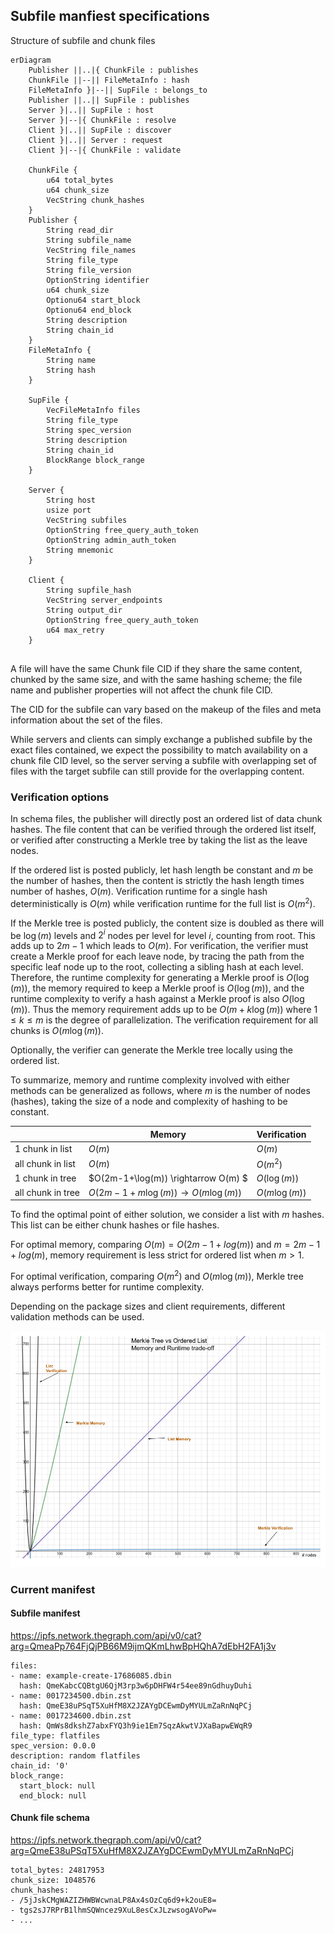 ## Subfile manfiest specifications

Structure of subfile and chunk files

```mermaid
erDiagram
    Publisher ||..|{ ChunkFile : publishes
    ChunkFile ||--|| FileMetaInfo : hash
    FileMetaInfo }|--|| SupFile : belongs_to
    Publisher ||..|| SupFile : publishes
    Server }|..|| SupFile : host
    Server }|--|{ ChunkFile : resolve
    Client }|..|| SupFile : discover
    Client }|..|| Server : request
    Client }|--|{ ChunkFile : validate

    ChunkFile {
        u64 total_bytes
        u64 chunk_size
        VecString chunk_hashes
    }
    Publisher {
        String read_dir
        String subfile_name
        VecString file_names
        String file_type
        String file_version
        OptionString identifier
        u64 chunk_size
        Optionu64 start_block
        Optionu64 end_block
        String description
        String chain_id
    }
    FileMetaInfo {
        String name
        String hash
    }

    SupFile {
        VecFileMetaInfo files
        String file_type
        String spec_version
        String description
        String chain_id
        BlockRange block_range
    }

    Server {
        String host
        usize port
        VecString subfiles
        OptionString free_query_auth_token
        OptionString admin_auth_token
        String mnemonic
    }

    Client {
        String supfile_hash
        VecString server_endpoints
        String output_dir
        OptionString free_query_auth_token
        u64 max_retry
    }
    
```

A file will have the same Chunk file CID if they share the same content, chunked by the same size, and with the same hashing scheme; the file name and publisher properties will not affect the chunk file CID.

The CID for the subfile can vary based on the makeup of the files and meta information about the set of the files. 

While servers and clients can simply exchange a published subfile by the exact files contained, we expect the possibility to match availability on a chunk file CID level, so the server serving a subfile with overlapping set of files with the target subfile can still provide for the overlapping content. 


### Verification options

In schema files, the publisher will directly post an ordered list of data chunk hashes. The file content that can be verified through the ordered list itself, or verified after constructing a 
Merkle tree by taking the list as the leave nodes. 

If the ordered list is posted publicly, let hash length be constant and $m$ be the number of hashes, then the content is strictly the hash length times number of hashes, $O(m)$. Verification runtime for a single hash deterministically is $O(m)$ while verification runtime for the full list is $O(m^2)$.

If the Merkle tree is posted publicly, the content size is doubled as there will be $\log(m)$ levels and $2^i$ nodes per level for level $i$, counting from root. This adds up to $2m-1$ which leads to $O(m)$. For verification, the verifier must create a Merkle proof for each leave node, by tracing the path from the specific leaf node up to the root, collecting a sibling hash at each level. Therefore, the runtime complexity for generating a Merkle proof is $O(\log(m))$, the memory required to keep a Merkle proof is $O(\log(m))$, and the runtime complexity to verify a hash against a Merkle proof is also $O(\log(m))$. Thus the memory requirement adds up to be $O(m + k\log(m))$ where $1\leq k\leq m$ is the degree of parallelization. The verification requirement for all chunks is $O(m\log(m))$.

Optionally, the verifier can generate the Merkle tree locally using the ordered list.

To summarize, memory and runtime complexity involved with either methods can be generalized as follows, where $m$ is the number of nodes (hashes), taking the size of a node and complexity of hashing to be constant.

| | Memory | Verification |
| --- | --- | --- |
| 1 chunk in list | $O(m)$ | $O(m)$ | 
| all chunk in list | $O(m)$ | $O(m^2)$ | 
| 1 chunk in tree | $O(2m-1+\log(m)) \rightarrow O(m) $ | $O(\log(m))$ | 
| all chunk in tree | $O(2m-1+m\log(m)) \rightarrow O(m\log(m))$ | $O(m\log(m))$ | 


To find the optimal point of either solution, we consider a list with $m$ hashes. This list can be either chunk hashes or file hashes.

For optimal memory, comparing $O(m)=O(2m-1+log(m))$ and $m=2m-1+log(m)$, memory requirement is less strict for ordered list when $m> 1$.

For optimal verification, comparing $O(m^2)$ and $O(m\log(m))$, Merkle tree always performs better for runtime complexity. 

Depending on the package sizes and client requirements, different validation methods can be used.

![Diagram](./verification-tradeoffs.png)

### Current manifest

#### Subfile manifest

https://ipfs.network.thegraph.com/api/v0/cat?arg=QmeaPp764FjQjPB66M9ijmQKmLhwBpHQhA7dEbH2FA1j3v
```
files:
- name: example-create-17686085.dbin
  hash: QmeKabcCQBtgU6QjM3rp3w6pDHFW4r54ee89nGdhuyDuhi
- name: 0017234500.dbin.zst
  hash: QmeE38uPSqT5XuHfM8X2JZAYgDCEwmDyMYULmZaRnNqPCj
- name: 0017234600.dbin.zst
  hash: QmWs8dkshZ7abxFYQ3h9ie1Em7SqzAkwtVJXaBapwEWqR9
file_type: flatfiles
spec_version: 0.0.0
description: random flatfiles
chain_id: '0'
block_range:
  start_block: null
  end_block: null
```

#### Chunk file schema

https://ipfs.network.thegraph.com/api/v0/cat?arg=QmeE38uPSqT5XuHfM8X2JZAYgDCEwmDyMYULmZaRnNqPCj
```
total_bytes: 24817953
chunk_size: 1048576
chunk_hashes:
- /5jJskCMgWAZIZHWBWcwnaLP8Ax4sOzCq6d9+k2ouE8=
- tgs2sJ7RPrB1lhmSQWncez9XuL8esCxJLzwsogAVoPw=
- ...
```
